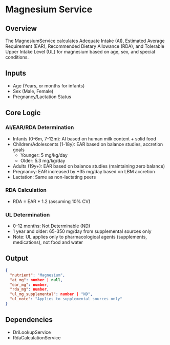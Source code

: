 # Magnesium Service

## Overview
The MagnesiumService calculates Adequate Intake (AI), Estimated Average Requirement (EAR), Recommended Dietary Allowance (RDA), and Tolerable Upper Intake Level (UL) for magnesium based on age, sex, and special conditions.

## Inputs
- Age (Years, or months for infants)
- Sex (Male, Female)
- Pregnancy/Lactation Status

## Core Logic
### AI/EAR/RDA Determination
- Infants (0-6m, 7-12m): AI based on human milk content + solid food
- Children/Adolescents (1-18y): EAR based on balance studies, accretion goals
  - Younger: 5 mg/kg/day
  - Older: 5.3 mg/kg/day
- Adults (19y+): EAR based on balance studies (maintaining zero balance)
- Pregnancy: EAR increased by +35 mg/day based on LBM accretion
- Lactation: Same as non-lactating peers

### RDA Calculation
- RDA = EAR * 1.2 (assuming 10% CV)

### UL Determination
- 0-12 months: Not Determinable (ND)
- 1 year and older: 65-350 mg/day from supplemental sources only
- Note: UL applies only to pharmacological agents (supplements, medications), not food and water

## Output
```json
{
  "nutrient": "Magnesium",
  "ai_mg": number | null,
  "ear_mg": number,
  "rda_mg": number,
  "ul_mg_supplemental": number | "ND",
  "ul_note": "Applies to supplemental sources only"
}
```

## Dependencies
- DriLookupService
- RdaCalculationService 